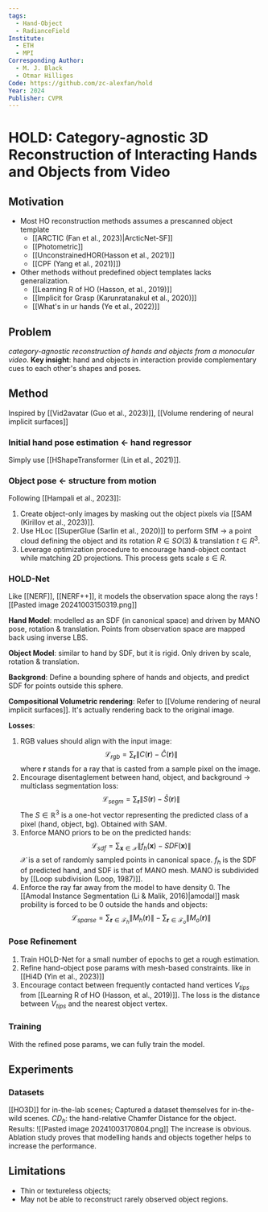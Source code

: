 ```yaml
---
tags:
  - Hand-Object
  - RadianceField
Institute:
  - ETH
  - MPI
Corresponding Author:
  - M. J. Black
  - Otmar Hilliges
Code: https://github.com/zc-alexfan/hold
Year: 2024
Publisher: CVPR
---
```

# HOLD: Category-agnostic 3D Reconstruction of Interacting Hands and Objects from Video
## Motivation
* Most HO reconstruction methods assumes a prescanned object template
	* [[ARCTIC (Fan et al., 2023)|ArcticNet-SF]]
	* [[Photometric]]
	* [[UnconstrainedHOR(Hasson et al., 2021)]]
	* [[CPF (Yang et al., 2021)]])
* Other methods without predefined object templates lacks generalization.
	* [[Learning R of HO (Hasson, et al., 2019)]]
	* [[Implicit for Grasp (Karunratanakul et al., 2020)]]
	* [[What's in ur hands (Ye et al., 2022)]]

## Problem
*category-agnostic reconstruction of hands and objects from a monocular video*.
**Key insight**: hand and objects in interaction provide complementary cues to each other's shapes and poses.

## Method
Inspired by [[Vid2avatar (Guo et al., 2023)]], [[Volume rendering of neural implicit surfaces]]
### Initial hand pose estimation <- hand regressor
Simply use [[HShapeTransformer (Lin et al., 2021)]].
### Object pose <- structure from motion
Following [[Hampali et al., 2023]]:
1. Create object-only images by masking out the object pixels via [[SAM (Kirillov et al., 2023)]].
2. Use HLoc [[SuperGlue (Sarlin et al., 2020)]] to perform SfM -> a point cloud defining the object and its rotation $R\in SO(3)$ & translation $t\in R^3$.
3. Leverage optimization procedure to encourage hand-object contact while matching 2D projections. This process gets scale $s\in R$. 
### HOLD-Net
Like [[NERF]], [[NERF++]], it models the observation space along the rays
![[Pasted image 20241003150319.png]]

**Hand Model**: modelled as an SDF (in canonical space) and driven by MANO pose, rotation & translation. 
Points from observation space are mapped back using inverse LBS.

**Object Model**: similar to hand by SDF, but it is rigid. Only driven by scale, rotation & translation.

**Backgrond**: Define a bounding sphere of hands and objects, and predict SDF for points outside this sphere.

**Compositional Volumetric rendering**: Refer to [[Volume rendering of neural implicit surfaces]]. It's actually rendering back to the original image.

**Losses**:
1. RGB values should align with the input image:
	$$
		\mathcal{L}_{rgb} = \sum_{\mathbf{r}}\|C(\mathbf{r}) - \hat{C} (\mathbf{r})\|
	$$
	where $\mathbf{r}$ stands for a ray that is casted from a sample pixel on the image.
2. Encourage disentaglement between hand, object, and background -> multiclass segmentation loss:
	$$
		\mathcal{L}_{segm} = \sum_{\mathbf{r}}\|S(\mathbf{r}) - \hat{S} (\mathbf{r})\|
	$$
	 The $S\in\mathbb{R}^3$ is a one-hot vector representing the predicted class of a pixel (hand, object, bg). Obtained with SAM.
3. Enforce MANO priors to be on the predicted hands:
	$$
		\mathcal{L}_{sdf} = \sum_{\mathbf{x}\in\mathcal{X}}\|f_h(\mathbf{x}) - SDF (\mathbf{x})\|
	$$
	$\mathcal{X}$ is a set of randomly sampled points in canonical space. $f_h$ is the SDF of predicted hand, and SDF is that of MANO mesh. MANO is subdivided by [[Loop subdivision (Loop, 1987)]].
4. Enforce the ray far away from the model to have density 0. The [[Amodal Instance Segmentation (Li & Malik, 2016)|amodal]] mask probility is forced to be 0 outside the hands and objects:
	$$
		\mathcal{L}_{sparse} = \sum_{\mathbf{r}\in\mathcal{F}_h}\|M_h(\mathbf{r})\| - \sum_{\mathbf{r}\in\mathcal{F}_o}\|M_o(\mathbf{r})\|
	$$
### Pose Refinement
1. Train HOLD-Net for a small number of epochs to get a rough estimation.
2. Refine hand-object pose params with mesh-based constraints. like in [[Hi4D (Yin et al., 2023)]]
3. Encourage contact between frequently contacted hand vertices $V_{tips}$ from [[Learning R of HO (Hasson, et al., 2019)]]. The loss is the distance between $V_{tips}$ and the nearest object vertex.
### Training
With the refined pose params, we can fully train the model.
## Experiments
### Datasets
[[HO3D]] for in-the-lab scenes; Captured a dataset themselves for in-the-wild scenes.
$CD_h$: the hand-relative Chamfer Distance for the object.
Results:
![[Pasted image 20241003170804.png]]
The increase is obvious.
Ablation study proves that modelling hands and objects together helps to increase the performance.

## Limitations
* Thin or textureless objects;
* May not be able to reconstruct rarely observed object regions.